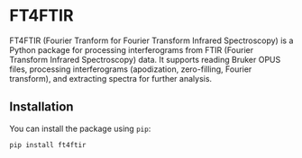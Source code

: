 # FT4FTIR

FT4FTIR (Fourier Tranform for Fourier Transform Infrared Spectroscopy) is a Python package for processing interferograms from FTIR (Fourier Transform Infrared Spectroscopy) data. 
It supports reading Bruker OPUS files, processing interferograms (apodization, zero-filling, Fourier transform), 
and extracting spectra for further analysis.

## Installation

You can install the package using `pip`:

```bash
pip install ft4ftir
